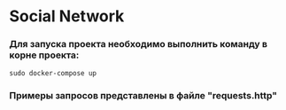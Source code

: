 # Social Network
### Для запуска проекта необходимо выполнить команду в корне проекта:
````
sudo docker-compose up
````
### Примеры запросов представлены в файле "requests.http"

